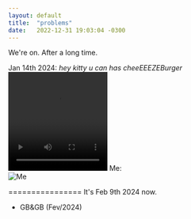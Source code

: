 ```yaml
---
layout: default
title:  "problems"
date:   2022-12-31 19:03:04 -0300
---
```

We're on.
After a long time.

Jan 14th 2024: _hey kitty u can has cheeEEEZEBurger_ 
<video src="/assets/videos/xb.mp4" width="200" height="200" controls title="back 0n track"></video>
Me:  
![Me]("https://i.imgur.com/4k65Nii.jpg")

================
It's Feb 9th 2024 now.

- GB&GB (Fev/2024)
